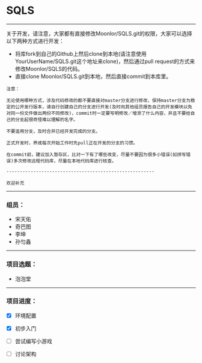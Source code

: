 # SQLS

---

关于开发，请注意，大家都有直接修改Moonlor/SQLS.git的权限，大家可以选择以下两种方式进行开发：

- 将库fork到自己的Github上然后clone到本地(请注意使用YourUserName/SQLS.git这个地址来clone)，然后通过pull request的方式来修改Moonlor/SQLS的代码。
- 直接clone Moonlor/SQLS.git到本地，然后直接commit到本库里。

```
注意：

无论使用哪种方式，涉及代码修改的都不要直接对master分支进行修改，保持master分支为稳定的公开发行版本，请自行创建自己的分支进行开发(及时向其他组员报告自己的开发模块以免对同一份文件做出两份不同修改)，commit时一定要写明修改／增添了什么内容，并且不要给自己的分支起很奇怪难以理解的名字。

不要滥用分支，及时合并已经开发完成的分支。

正式开发时，养成每次开始工作时先pull正在开发的分支的习惯。

在commit前，建议加入暂存区，比对一下有了哪些改变，尽量不要因为很多小错误(如拼写错误)多次修改远程代码库，尽量在本地代码库进行核查。

-------------------------------------------------------

欢迎补充
```

---

### 组员：

- 宋天佑
- 奇巴图
- 李坤
- 孙匀鑫

-----------

### 项目选题：

- 泡泡堂

---

### 项目进度：

- [x] 环境配置
- [x] 初步入门
- [ ] 尝试编写小游戏
- [ ] 讨论架构

